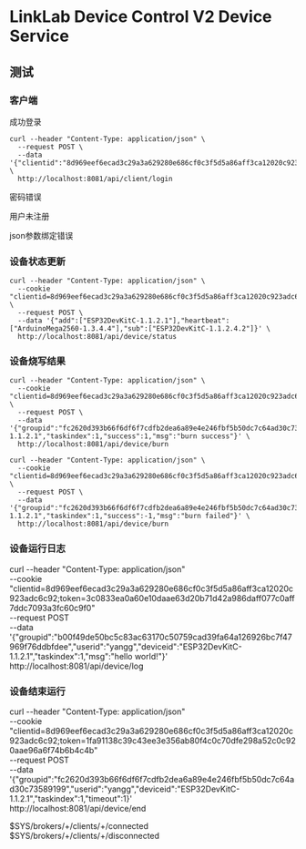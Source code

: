 # LinkLab Device Control V2 Device Service

## 测试

### 客户端

成功登录

```shell
curl --header "Content-Type: application/json" \
  --request POST \
  --data '{"clientid":"8d969eef6ecad3c29a3a629280e686cf0c3f5d5a86aff3ca12020c923adc6c92","hash":"pesOfc4A0ciy0dAJ69qTKHczLc4YTK/Cty0fdx2AoZk="}' \
  http://localhost:8081/api/client/login
```

密码错误

用户未注册

json参数绑定错误

### 设备状态更新

```shell
curl --header "Content-Type: application/json" \
  --cookie "clientid=8d969eef6ecad3c29a3a629280e686cf0c3f5d5a86aff3ca12020c923adc6c92;token=8b8ad19199bd34826092ccd4329f657721069eba0908a206a50d899faf53c238" \
  --request POST \
  --data '{"add":["ESP32DevKitC-1.1.2.1"],"heartbeat":["ArduinoMega2560-1.3.4.4"],"sub":["ESP32DevKitC-1.1.2.4.2"]}' \
  http://localhost:8081/api/device/status
```

### 设备烧写结果

```shell
curl --header "Content-Type: application/json" \
  --cookie "clientid=8d969eef6ecad3c29a3a629280e686cf0c3f5d5a86aff3ca12020c923adc6c92;token=841c456a782ff8abb8ca96b39110406d8da3601d102ba81cf91b578865ed8040" \
  --request POST \
  --data '{"groupid":"fc2620d393b66f6df6f7cdfb2dea6a89e4e246fbf5b50dc7c64ad30c73589199","userid":"yangg","deviceid":"ESP32DevKitC-1.1.2.1","taskindex":1,"success":1,"msg":"burn success"}' \
  http://localhost:8081/api/device/burn

curl --header "Content-Type: application/json" \
  --cookie "clientid=8d969eef6ecad3c29a3a629280e686cf0c3f5d5a86aff3ca12020c923adc6c92;token=841c456a782ff8abb8ca96b39110406d8da3601d102ba81cf91b578865ed8040" \
  --request POST \
  --data '{"groupid":"fc2620d393b66f6df6f7cdfb2dea6a89e4e246fbf5b50dc7c64ad30c73589199","userid":"yangg","deviceid":"ESP32DevKitC-1.1.2.1","taskindex":1,"success":-1,"msg":"burn failed"}' \
  http://localhost:8081/api/device/burn
```

### 设备运行日志


curl --header "Content-Type: application/json" \
  --cookie "clientid=8d969eef6ecad3c29a3a629280e686cf0c3f5d5a86aff3ca12020c923adc6c92;token=3c0833ea0a60e10daae63d20b71d42a986daff077c0aff7ddc7093a3fc60c9f0" \
  --request POST \
  --data '{"groupid":"b00f49de50bc5c83ac63170c50759cad39fa64a126926bc7f47969f76ddbfdee","userid":"yangg","deviceid":"ESP32DevKitC-1.1.2.1","taskindex":1,"msg":"hello world!"}' \
  http://localhost:8081/api/device/log

### 设备结束运行

curl --header "Content-Type: application/json" \
  --cookie "clientid=8d969eef6ecad3c29a3a629280e686cf0c3f5d5a86aff3ca12020c923adc6c92;token=1fa91138c39c43ee3e356ab80f4c0c70dfe298a52c0c920aae96a6f74b6b4c4b" \
  --request POST \
  --data '{"groupid":"fc2620d393b66f6df6f7cdfb2dea6a89e4e246fbf5b50dc7c64ad30c73589199","userid":"yangg","deviceid":"ESP32DevKitC-1.1.2.1","taskindex":1,"timeout":1}' \
  http://localhost:8081/api/device/end


$SYS/brokers/+/clients/+/connected
$SYS/brokers/+/clients/+/disconnected


